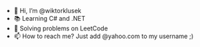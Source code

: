- 👋 Hi, I’m @wiktorklusek
- 📚 Learning C# and .NET
- 🧠 Solving problems on LeetCode
- 📫 How to reach me? Just add @yahoo.com to my username ;)

<!---
wiktorklusek/wiktorklusek is a ✨ special ✨ repository because its `README.md` (this file) appears on your GitHub profile.
You can click the Preview link to take a look at your changes.
--->
